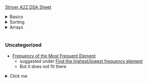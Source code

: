 [Striver A2Z DSA Sheet](https://takeuforward.org/strivers-a2z-dsa-course/strivers-a2z-dsa-course-sheet-2/)

<details>
  <summary>Basics</summary>

#### Learn the basics

1. Things to Know in C++/Java/Python or any language
    1. [Python Output Formatting](https://www.geeksforgeeks.org/python-output-formatting/)
    2. [Iterate over multiple lists simultaneously `zip` _(smallest by default)_, `zip_longest`](https://www.geeksforgeeks.org/python-iterate-multiple-lists-simultaneously/)
    3. [Accept multiple arguments to a method &nbsp;&nbsp; **or** <br>Variable-length arguments (`*args`, `**kwargs`) in Python](https://note.nkmk.me/en/python-args-kwargs-usage/)
    4. [Random Package Function for `int` `float` and `sequence`](01_Basics/1_PythonBasics/random_in_range.py)
    5. [Python Typing - Type Hints & Annotations --> Typing Module](https://www.youtube.com/watch?v=QORvB-_mbZ0) <br>
       checkout line 32 of file `typing.py` in your configured python interpreter
2. Build-up Logical Thinking
    1. [Must do Pattern Problems before starting DSA](https://takeuforward.org/strivers-a2z-dsa-course/must-do-pattern-problems-before-starting-dsa/)
    2. [Patterns Code](01_Basics/2_PatternProblems/patterns.py)
3. Collections in Python
4. Basic Math
    1. [Count digits in a number](01_Basics/4_Math/count_digits.py)
    2. [Reverse a number](01_Basics/4_Math/reverse_a_number.py)
    3. [check_palindrome_number](01_Basics/4_Math/check_palindrome_number.py)
        1. Variations : With Space, Without space, When number is very huge that it can't fit long
    4. [GCD or HCF of two numbers](01_Basics/4_Math/gcd_and_lcm/gcd_of_two_numbers.py)
        1. [GCD or HCF of Multiple numbers](01_Basics/4_Math/gcd_and_lcm/gcd_of_multiple_numbers.py)
    5. [LCM of two numbers](01_Basics/4_Math/gcd_and_lcm/lcm_of_two_numbers.py)
        1. [LCM of multiple numbers](01_Basics/4_Math/gcd_and_lcm/lcm_of_multiple_numbers.py) : What's the catch here?
    6. [Armstrong Number](01_Basics/4_Math/armstrong_number.py)
    7. [All Divisors of a Number](01_Basics/4_Math/all_divisors.py)
5. Recursion
    * For Recursion the absolute OG is Aditya Verma
    * [Recursion Playlist](https://www.youtube.com/playlist?list=PL_z_8CaSLPWeT1ffjiImo0sYTcnLzo-wY) This should be more than enough to understand recursion
    * **TODO** -> Will do these recursion problem when I revise recursion from my notes of these videos, till then I can move on
6. Hashing
    * [Count frequency of each element in the array](01_Basics/6_Hashing/count_frequenc_of_array_elements.py)
    * [Find the highest/lowest frequency element](01_Basics/6_Hashing/find_highest_and_lowest_frequency_element.py)

</details>


<details>
  <summary>Sorting</summary>

#### Sorting

* What is stability in sorting algorithms?
* Which algorithms are stable and which of them are unstable?
* [Selection Sort](02_Sorting/selection_sort.py)
  <details>
        <summary>details</summary>

    * In the normal Selection sort (asc order)
    * We traverse from let to right and
    * The sorted array is also build form left to right direction
    * Basically : Here we push the smallest element to the first

  ##### Questions?
    * [GFG Article For Answers](https://www.geeksforgeeks.org/selection-sort/)
    * What are the Boundary Cases of Selection Sort algorithm?
        * When does it take maximum time and
        * When does it take minimum time?
        * What's the time in each case
    * Is Selection Sort an in-place sorting algorithm?
    * Is Selection Sort a stable algorithm?
    * When is the Selection Sort algorithm used?

  </details>
* [Bubble Sort](02_Sorting/bubble_sort.py)
  <details>
        <summary>details</summary>

    * In the normal Bubble sort (asc order)
    * We traverse from let to right and
    * But The sorted array is build form right to left direction
    * Basically : Here we push the largest element to the end

  ##### Questions?
    * [GFG Article For Answers](https://www.geeksforgeeks.org/bubble-sort/)
    * What are the Boundary Cases of Bubble Sort algorithm?
        * When does it take maximum time and
        * When does it take minimum time?
        * What's the time in each case
    * Is Bubble Sort an in-place sorting algorithm?
    * Is Bubble Sort a stable algorithm?
    * When is the Bubble Sort algorithm used?

  </details>
* [Insertion Sort](02_Sorting/insertion_sort.py)
  <details>
    <summary>details</summary>

    * Insertion sort is a bit trickier than selection and bubble sort,
    * and its is also used in many other places, with some modification

    <hr>

  ##### Questions?
    * [GFG Article For Answers](https://www.geeksforgeeks.org/insertion-sort/)
    * What are the Boundary Cases of Insertion Sort algorithm?
        * When does it take maximum time and
        * When does it take minimum time?
        * What's the time in each case
    * What are the Algorithmic Paradigm of Insertion Sort algorithm?
    * Is Insertion Sort an in-place sorting algorithm?
    * Is Insertion Sort a stable algorithm?
    * When is the Insertion Sort algorithm used?

  </details>

    - What is [Binary Insertion Sort](https://www.geeksforgeeks.org/binary-insertion-sort/)?
        * We can use binary search to reduce the number of comparisons in normal insertion sort.
        * Binary Insertion Sort uses binary search to find the proper location to insert the selected item at each iteration.
        * In normal insertion, sorting takes O(i) (at ith iteration) in worst case.
        * We can reduce it to O(log i) by using binary search.
        * The algorithm, as a whole, still has a running worst case running time of O(n^2) because of the series of swaps required for each insertion.

    - How to implement [Insertion Sort in Linked List](https://www.geeksforgeeks.org/insertion-sort-for-singly-linked-list/)?
* [Difference Bw Selection Sort and Insertion Sort]()
* [merge_sort](02_Sorting/merge_sort.py)
* [quick_sort](02_Sorting/quick_sort.py)
    * Quick Sort's Partition Step - Normal & Randomized
    * Quick Sort
    * Quick Select

#

###### Sorting in Python

* [What is the difference between `sorted(list)` vs `list.sort()`?](https://stackoverflow.com/a/22442440/16889834)
    * `sorted()` returns a new sorted list, leaving the original list unaffected.
    * `list.sort()` sorts the list in-place, mutating the list indices, and returns None (like all in-place operations).

    <br>

    * `sorted()` works on any iterable,
        * not just `lists`. `Strings`, `tuples`, `dictionaries` (you'll get the keys), `generators`, etc.
        * returning a list containing all elements, sorted.
    * Use `list.sort()` when you want to mutate the list, `sorted()` when you want a new sorted object back.
    * Use `sorted()` when you want to sort something that is an iterable, not a list yet.

    <br>

    * For lists, `list.sort()` is **faster** than `sorted()` because it doesn't have to create a copy. For any other iterable, you have no choice.

No, you cannot retrieve the original positions. Once you called list.sort() the original order is gone.

* [`sorted()` method in python, How to provide custom sorting logic](https://www.programiz.com/python-programming/methods/built-in/sorted)
    - Note :    it is not an in-place, ie it doesn't actually change the underlying iterable <br>
      and returns the new sorted iterable
    - `sorted(iterable, key=None, reverse=False)`   key and revers are **optional**
    - In case of list there exists a method `list.sort()` which is actually inplace, and doesn't return anything

    <br>

    - The`key` parameter (in `sorted(iterable, key=function)` method), is actually a function, that you can provide to give your own implementation of the `sorted()`
      method <br>
      Based on the returned value of the `key`Z function, you can sort the given iterable.
    - [Sorted() function in Python - GFG](https://www.geeksforgeeks.org/sorted-function-python/)

</details>

<details>
  <summary>Arrays</summary>

#### Arrays

* [find_1st_2nd_and_3rd_largest_in_an_array.py](03_Arrays/largest_and_smallest/find_1st_2nd_and_3rd_largest_in_an_array.py)
    * Find 1st Largest in an Array
    * Find 1st and 2nd Largest in an Array
    * Find 1st, 2nd and 3rd Largest in an Array
* [find_1st_2nd_and_3rd_smallest_in_an_array.py](03_Arrays/largest_and_smallest/find_1st_2nd_and_3rd_smallest_in_an_array.py)
    * Find 1st Smallest in an Array
    * Find 1st and 2nd Smallest in an Array
    * Find 1st, 2nd and 3rd Smallest in an Array
* [Merge 2 Sorted Arrays](03_Arrays/merge_2_sorted_arrays.py)
* [Merge 2 Sorted Arrays - Without Extra Space](03_Arrays/merge_2_sorted_arrays_without_space.py)
* [Find kth Largest in an Unsorted Array](/03_Arrays/largest_and_smallest/kth_largest.py)
* [Find kth Largest in a Sorted Array](03_Arrays/largest_and_smallest/kth_smallest.py)

</details>

#

### Uncategorized

* [Frequency of the Most Frequent Element](https://leetcode.com/problems/frequency-of-the-most-frequent-element/)
    * suggested under [Find the highest/lowest frequency element](01_Basics/6_Hashing/find_highest_and_lowest_frequency_element.py)
    * But it does not fit there

<details>
  <summary>Click me</summary>

### Heading

1. Foo
2. Bar
    * Baz
    * Qux

### Some Code

  ```js
  function logSomething(something) {
    console.log('Something', something);
  }
  ```

</details>